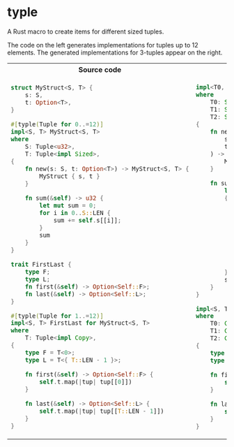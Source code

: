 # typle

A Rust macro to create items for different sized tuples.

The code on the left generates implementations for tuples up to 12 elements. The generated implementations for 3-tuples appear on the right.

<table>
<tr>
<th>Source code</th>
<th>Generated code</th>
</tr>
<tr>
<td>

```rust
struct MyStruct<S, T> {
    s: S,
    t: Option<T>,
}

#[typle(Tuple for 0..=12)]
impl<S, T> MyStruct<S, T>
where
    S: Tuple<u32>,
    T: Tuple<impl Sized>,
{
    fn new(s: S, t: Option<T>) -> MyStruct<S, T> {
        MyStruct { s, t }
    }

    fn sum(&self) -> u32 {
        let mut sum = 0;
        for i in 0..S::LEN {
            sum += self.s[[i]];
        }
        sum
    }
}

trait FirstLast {
    type F;
    type L;
    fn first(&self) -> Option<Self::F>;
    fn last(&self) -> Option<Self::L>;
}

#[typle(Tuple for 1..=12)]
impl<S, T> FirstLast for MyStruct<S, T>
where
    T: Tuple<impl Copy>,
{
    type F = T<0>;
    type L = T<{ T::LEN - 1 }>;

    fn first(&self) -> Option<Self::F> {
        self.t.map(|tup| tup[[0]])
    }

    fn last(&self) -> Option<Self::L> {
        self.t.map(|tup| tup[[T::LEN - 1]])
    }
}
```

</td>
<td>

```rust
impl<T0, T1, T2> MyStruct<(u32, u32, u32), (T0, T1, T2)>
where
    T0: Sized,
    T1: Sized,
    T2: Sized,
{
    fn new(
        s: (u32, u32, u32),
        t: Option<(T0, T1, T2)>,
    ) -> MyStruct<(u32, u32, u32), (T0, T1, T2)> {
        MyStruct { s, t }
    }

    fn sum(&self) -> u32 {
        let mut sum = 0;
        {
            {
                sum += self.s.0;
            }
            {
                sum += self.s.1;
            }
            {
                sum += self.s.2;
            }
        }
        sum
    }
}

impl<S, T0, T1, T2> FirstLast for MyStruct<S, (T0, T1, T2)>
where
    T0: Copy,
    T1: Copy,
    T2: Copy,
{
    type F = T0;
    type L = T2;

    fn first(&self) -> Option<Self::F> {
        self.t.map(|tup| tup.0)
    }

    fn last(&self) -> Option<Self::L> {
        self.t.map(|tup| tup.2)
    }
}
```

</td>
</tr>
</table>
